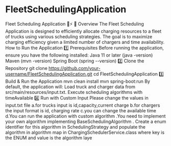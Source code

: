# FleetSchedulingApplication
Fleet Scheduling Application 🚛⚡ 📌 Overview The Fleet Scheduling Application is designed to efficiently allocate charging resources to a fleet of trucks using various scheduling strategies. The goal is to maximize charging efficiency given a limited number of chargers and time availability. 
How to Run the Application
1️⃣ Prerequisites Before running the application, ensure you have the following installed: Java 11 or later (java -version) Maven (mvn -version) Spring Boot (spring --version)
2️⃣ Clone the Repository git clone https://github.com/your-username/FleetSchedulingApplication.git cd FleetSchedulingApplication
3️⃣ Build & Run the Application mvn clean install mvn spring-boot:run By default, the application will: Load truck and charger data from src/main/resources/input.txt. Execute scheduling algorithms with timeAvailable
4️⃣ Run with Custom Input Please change the values in input.txt file a.for trucks input is id,capacity,current charge b.for chargers the input format is id, charging rate c.you can change the available time d.You can run the application with custom algorithm .You need to implement your own algorithm implementing BaseSchedulingAlgorithm . Create a enum identifier for this algorithm in SchedulingStrategy and populate the algorithm in algorithm map in ChargingSchedulerService.class where key is the ENUM and value is the algorithm laye
